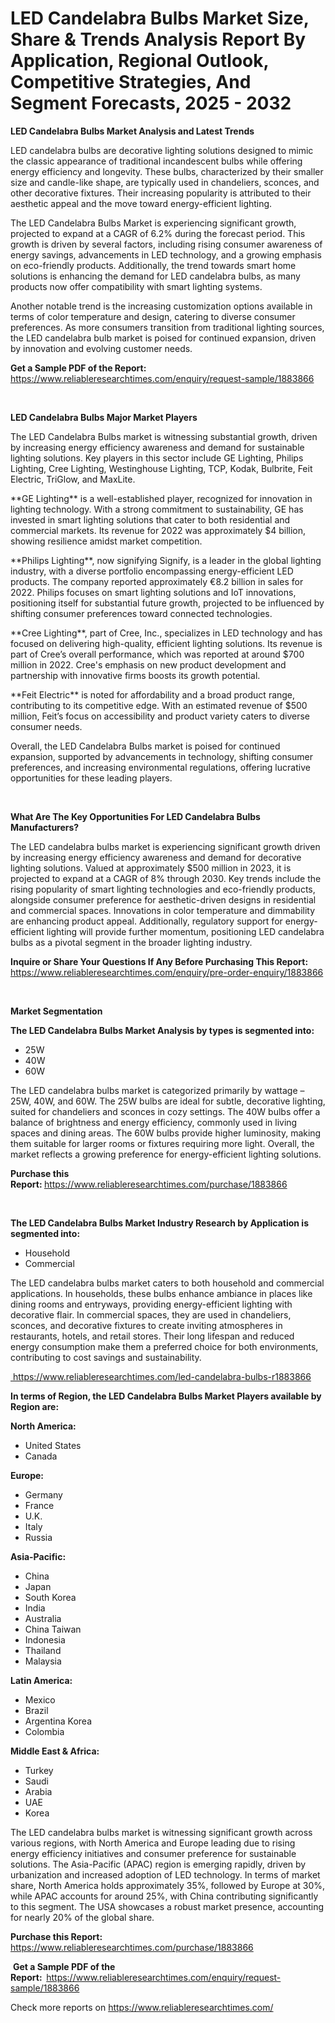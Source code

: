 <p><h1>LED Candelabra Bulbs Market Size, Share & Trends Analysis Report By Application, Regional Outlook, Competitive Strategies, And Segment Forecasts, 2025 - 2032</h1></p><p><strong>LED Candelabra Bulbs Market Analysis and Latest Trends</strong></p>
<p><p>LED candelabra bulbs are decorative lighting solutions designed to mimic the classic appearance of traditional incandescent bulbs while offering energy efficiency and longevity. These bulbs, characterized by their smaller size and candle-like shape, are typically used in chandeliers, sconces, and other decorative fixtures. Their increasing popularity is attributed to their aesthetic appeal and the move toward energy-efficient lighting.</p><p>The LED Candelabra Bulbs Market is experiencing significant growth, projected to expand at a CAGR of 6.2% during the forecast period. This growth is driven by several factors, including rising consumer awareness of energy savings, advancements in LED technology, and a growing emphasis on eco-friendly products. Additionally, the trend towards smart home solutions is enhancing the demand for LED candelabra bulbs, as many products now offer compatibility with smart lighting systems.</p><p>Another notable trend is the increasing customization options available in terms of color temperature and design, catering to diverse consumer preferences. As more consumers transition from traditional lighting sources, the LED candelabra bulb market is poised for continued expansion, driven by innovation and evolving customer needs.</p></p>
<p><strong>Get a Sample PDF of the Report:&nbsp;</strong> <a href="https://www.reliableresearchtimes.com/enquiry/request-sample/1883866?utm_campaign=3326&utm_medium=2&utm_source=Github&utm_content=ia&utm_term=05042025&utm_id=led-candelabra-bulbs">https://www.reliableresearchtimes.com/enquiry/request-sample/1883866</a></p>
<p>&nbsp;</p>
<p><strong>LED Candelabra Bulbs Major Market Players</strong></p>
<p><p>The LED Candelabra Bulbs market is witnessing substantial growth, driven by increasing energy efficiency awareness and demand for sustainable lighting solutions. Key players in this sector include GE Lighting, Philips Lighting, Cree Lighting, Westinghouse Lighting, TCP, Kodak, Bulbrite, Feit Electric, TriGlow, and MaxLite.</p><p>**GE Lighting** is a well-established player, recognized for innovation in lighting technology. With a strong commitment to sustainability, GE has invested in smart lighting solutions that cater to both residential and commercial markets. Its revenue for 2022 was approximately $4 billion, showing resilience amidst market competition.</p><p>**Philips Lighting**, now signifying Signify, is a leader in the global lighting industry, with a diverse portfolio encompassing energy-efficient LED products. The company reported approximately €8.2 billion in sales for 2022. Philips focuses on smart lighting solutions and IoT innovations, positioning itself for substantial future growth, projected to be influenced by shifting consumer preferences toward connected technologies.</p><p>**Cree Lighting**, part of Cree, Inc., specializes in LED technology and has focused on delivering high-quality, efficient lighting solutions. Its revenue is part of Cree’s overall performance, which was reported at around $700 million in 2022. Cree's emphasis on new product development and partnership with innovative firms boosts its growth potential.</p><p>**Feit Electric** is noted for affordability and a broad product range, contributing to its competitive edge. With an estimated revenue of $500 million, Feit’s focus on accessibility and product variety caters to diverse consumer needs.</p><p>Overall, the LED Candelabra Bulbs market is poised for continued expansion, supported by advancements in technology, shifting consumer preferences, and increasing environmental regulations, offering lucrative opportunities for these leading players.</p></p>
<p>&nbsp;</p>
<p><strong>What Are The Key Opportunities For LED Candelabra Bulbs Manufacturers?</strong></p>
<p><p>The LED candelabra bulbs market is experiencing significant growth driven by increasing energy efficiency awareness and demand for decorative lighting solutions. Valued at approximately $500 million in 2023, it is projected to expand at a CAGR of 8% through 2030. Key trends include the rising popularity of smart lighting technologies and eco-friendly products, alongside consumer preference for aesthetic-driven designs in residential and commercial spaces. Innovations in color temperature and dimmability are enhancing product appeal. Additionally, regulatory support for energy-efficient lighting will provide further momentum, positioning LED candelabra bulbs as a pivotal segment in the broader lighting industry.</p></p>
<p><strong>Inquire or Share Your Questions If Any Before Purchasing This Report:</strong> <a href="https://www.reliableresearchtimes.com/enquiry/pre-order-enquiry/1883866?utm_campaign=3326&utm_medium=2&utm_source=Github&utm_content=ia&utm_term=05042025&utm_id=led-candelabra-bulbs">https://www.reliableresearchtimes.com/enquiry/pre-order-enquiry/1883866</a></p>
<p>&nbsp;</p>
<p><strong>Market Segmentation</strong></p>
<p><strong>The LED Candelabra Bulbs Market Analysis by types is segmented into:</strong></p>
<p><ul><li>25W</li><li>40W</li><li>60W</li></ul></p>
<p><p>The LED candelabra bulbs market is categorized primarily by wattage – 25W, 40W, and 60W. The 25W bulbs are ideal for subtle, decorative lighting, suited for chandeliers and sconces in cozy settings. The 40W bulbs offer a balance of brightness and energy efficiency, commonly used in living spaces and dining areas. The 60W bulbs provide higher luminosity, making them suitable for larger rooms or fixtures requiring more light. Overall, the market reflects a growing preference for energy-efficient lighting solutions.</p></p>
<p><strong>Purchase this Report:&nbsp;</strong><a href="https://www.reliableresearchtimes.com/purchase/1883866?utm_campaign=3326&utm_medium=2&utm_source=Github&utm_content=ia&utm_term=05042025&utm_id=led-candelabra-bulbs">https://www.reliableresearchtimes.com/purchase/1883866</a></p>
<p>&nbsp;</p>
<p><strong>The LED Candelabra Bulbs Market Industry Research by Application is segmented into:</strong></p>
<p><ul><li>Household</li><li>Commercial</li></ul></p>
<p><p>The LED candelabra bulbs market caters to both household and commercial applications. In households, these bulbs enhance ambiance in places like dining rooms and entryways, providing energy-efficient lighting with decorative flair. In commercial spaces, they are used in chandeliers, sconces, and decorative fixtures to create inviting atmospheres in restaurants, hotels, and retail stores. Their long lifespan and reduced energy consumption make them a preferred choice for both environments, contributing to cost savings and sustainability.</p></p>
<p><a href="https://www.reliableresearchtimes.com/led-candelabra-bulbs-r1883866?utm_campaign=3326&utm_medium=2&utm_source=Github&utm_content=ia&utm_term=05042025&utm_id=led-candelabra-bulbs">&nbsp;https://www.reliableresearchtimes.com/led-candelabra-bulbs-r1883866</a></p>
<p><strong>In terms of Region, the LED Candelabra Bulbs Market Players available by Region are:</strong></p>
<p>
    <p> <strong> North America: </strong>
        <ul>
            <li>United States</li>
            <li>Canada</li>
        </ul>
        </p> 
    <p> <strong> Europe: </strong>
        <ul>
            <li>Germany</li>
            <li>France</li>
            <li>U.K.</li>
            <li>Italy</li>
            <li>Russia</li>
        </ul>
        </p> 
    <p> <strong> Asia-Pacific: </strong>
        <ul>
            <li>China</li>
            <li>Japan</li>
            <li>South Korea</li>
            <li>India</li>
            <li>Australia</li>
            <li>China Taiwan</li>
            <li>Indonesia</li>
            <li>Thailand</li>
            <li>Malaysia</li>
        </ul>
        </p> 
    <p> <strong> Latin America: </strong>
        <ul>
            <li>Mexico</li>
            <li>Brazil</li>
            <li>Argentina Korea</li>
            <li>Colombia</li>
        </ul>
        </p> 
    <p> <strong> Middle East & Africa: </strong>
        <ul>
            <li>Turkey</li>
            <li>Saudi</li>
            <li>Arabia</li>
            <li>UAE</li>
            <li>Korea</li>
        </ul>
    </p>
    </p>
<p><p>The LED candelabra bulbs market is witnessing significant growth across various regions, with North America and Europe leading due to rising energy efficiency initiatives and consumer preference for sustainable solutions. The Asia-Pacific (APAC) region is emerging rapidly, driven by urbanization and increased adoption of LED technology. In terms of market share, North America holds approximately 35%, followed by Europe at 30%, while APAC accounts for around 25%, with China contributing significantly to this segment. The USA showcases a robust market presence, accounting for nearly 20% of the global share.</p></p>
<p><strong>Purchase this Report: </strong><a href="https://www.reliableresearchtimes.com/purchase/1883866?utm_campaign=3326&utm_medium=2&utm_source=Github&utm_content=ia&utm_term=05042025&utm_id=led-candelabra-bulbs">https://www.reliableresearchtimes.com/purchase/1883866</a></p>
<p>&nbsp;<strong>Get a Sample PDF of the Report:&nbsp;&nbsp;</strong><a href="https://www.reliableresearchtimes.com/enquiry/request-sample/1883866?utm_campaign=3326&utm_medium=2&utm_source=Github&utm_content=ia&utm_term=05042025&utm_id=led-candelabra-bulbs">https://www.reliableresearchtimes.com/enquiry/request-sample/1883866</a></p>
<p><strong></strong></p>
<p>Check more reports on <a href="https://www.reliableresearchtimes.com/?utm_campaign=3326&utm_medium=2&utm_source=Github&utm_content=ia&utm_term=05042025&utm_id=led-candelabra-bulbs">https://www.reliableresearchtimes.com/</a></p>